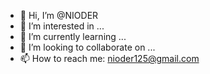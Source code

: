 - 👋 Hi, I’m @NIODER
- 👀 I’m interested in ...
- 🌱 I’m currently learning ...
- 💞️ I’m looking to collaborate on ...
- 📫 How to reach me: nioder125@gmail.com

<!---
NIODER/NIODER is a ✨ special ✨ repository because its `README.md` (this file) appears on your GitHub profile.
You can click the Preview link to take a look at your changes.
--->
